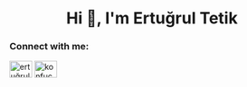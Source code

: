 <h1 align="center">Hi 👋, I'm Ertuğrul Tetik</h1>
<h3 align="left">Connect with me:</h3>
<p align="left">
<a href="https://linkedin.com/in/ertuğrul tetik" target="blank"><img align="center" src="https://raw.githubusercontent.com/rahuldkjain/github-profile-readme-generator/master/src/images/icons/Social/linked-in-alt.svg" alt="ertuğrul tetik" height="30" width="40" /></a>
<a href="https://discord.gg/konfuckyus" target="blank"><img align="center" src="https://raw.githubusercontent.com/rahuldkjain/github-profile-readme-generator/master/src/images/icons/Social/discord.svg" alt="konfuckyus" height="30" width="40" /></a>
</p>
